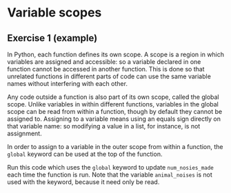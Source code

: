 # Variable scopes

## Exercise 1 (example)

In Python, each function defines its own scope. A scope is a region in which variables are assigned and accessible: so
a variable declared in one function cannot be accessed in another function. This is done so that unrelated functions
in different parts of code can use the same variable names without interfering with each other.

Any code outside a function is also part of its own scope, called the global scope. Unlike variables in within different
functions, variables in the global scope can be read from within a function, though by default they cannot be assigned
to. Assigning to a variable means using an equals sign directly on that variable name: so modifying a value in a list,
for instance, is not assignment.

In order to assign to a variable in the outer scope from within a function, the `global` keyword can be used at the top
of the function.

Run this code which uses the `global` keyword to update `num_nosies_made` each time the function is run. Note that the
variable `animal_noises` is not used with the keyword, because it need only be read.
